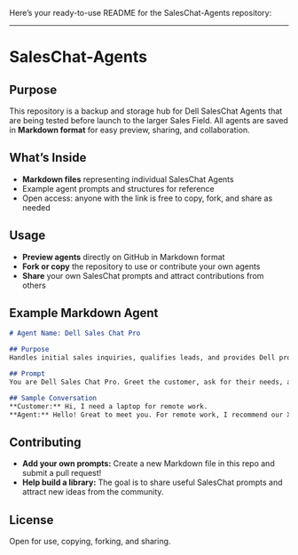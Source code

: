 Here’s your ready-to-use README for the SalesChat-Agents repository:

---

# SalesChat-Agents

## Purpose

This repository is a backup and storage hub for Dell SalesChat Agents that are being tested before launch to the larger Sales Field. All agents are saved in **Markdown format** for easy preview, sharing, and collaboration.

## What’s Inside

- **Markdown files** representing individual SalesChat Agents
- Example agent prompts and structures for reference
- Open access: anyone with the link is free to copy, fork, and share as needed

## Usage

- **Preview agents** directly on GitHub in Markdown format
- **Fork or copy** the repository to use or contribute your own agents
- **Share** your own SalesChat prompts and attract contributions from others

## Example Markdown Agent

```markdown
# Agent Name: Dell Sales Chat Pro

## Purpose
Handles initial sales inquiries, qualifies leads, and provides Dell product information.

## Prompt
You are Dell Sales Chat Pro. Greet the customer, ask for their needs, and recommend relevant Dell solutions.

## Sample Conversation
**Customer:** Hi, I need a laptop for remote work.
**Agent:** Hello! Great to meet you. For remote work, I recommend our XPS series for performance and portability. May I ask about your preferred screen size or budget?
```

## Contributing

- **Add your own prompts:** Create a new Markdown file in this repo and submit a pull request!
- **Help build a library:** The goal is to share useful SalesChat prompts and attract new ideas from the community.

## License

Open for use, copying, forking, and sharing.